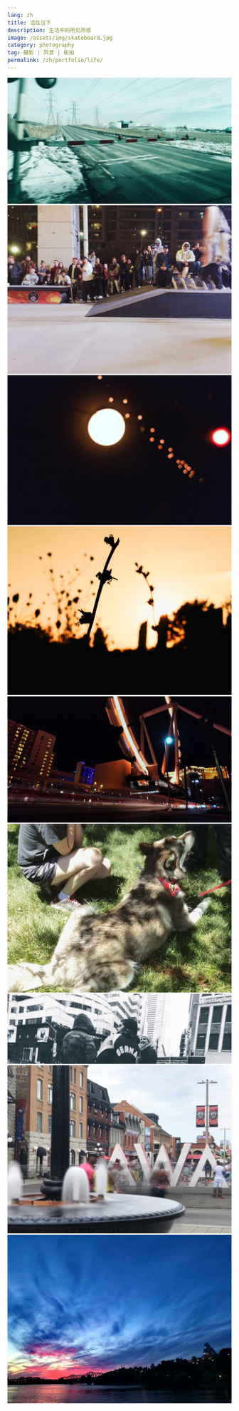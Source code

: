 ```yaml
---
lang: zh
title: 活在当下
description: 生活中的所见所感
image: /assets/img/skateboard.jpg
category: photography
tag: 摄影 | 风景 | 街拍
permalink: /zh/portfolio/life/
---
```


<div class="row">
	<div class="4u 12u$(small)">
        <span class="image fit"><img src="/assets/img/going.jpg" alt="进行" /></span>
        <span class="image fit"><img src="/assets/img/skateboard.jpg" alt="滑板" /></span>
        <span class="image fit"><img src="/assets/img/light-line.jpg" alt="光晕" /></span>
    </div>
    <div class="4u 12u$(small)">
        <span class="image fit"><img src="/assets/img/sunset.jpg" alt="夕阳" /></span>
        <span class="image fit"><img src="/assets/img/las-vegas.jpg" alt="拉斯维加斯" /></span>
        <span class="image fit"><img src="/assets/img/park.jpg" alt="公园" /></span>
    </div>
    <div class="4u$ 12u$(small)">
        <span class="image fit"><img src="/assets/img/look.jpg" alt="看" /></span>
        <span class="image fit"><img src="/assets/img/ottawa.jpg" alt="渥太华" /></span>
        <span class="image fit"><img src="/assets/img/skyline.jpg" alt="天际线" /></span>
    </div>
</div>

